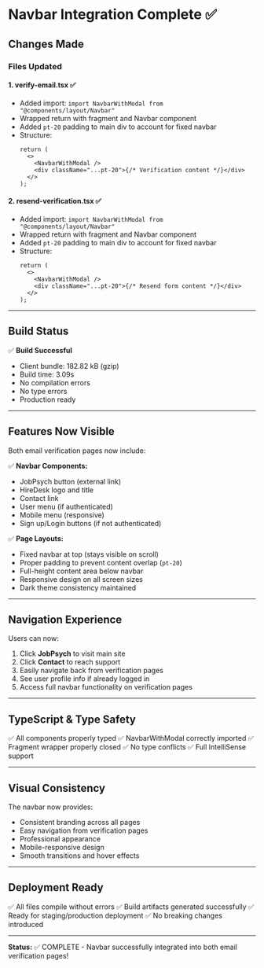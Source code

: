 # Navbar Integration Complete ✅

## Changes Made

### Files Updated

#### 1. **verify-email.tsx** ✅

- Added import: `import NavbarWithModal from "@components/layout/Navbar"`
- Wrapped return with fragment and Navbar component
- Added `pt-20` padding to main div to account for fixed navbar
- Structure:
  ```tsx
  return (
    <>
      <NavbarWithModal />
      <div className="...pt-20">{/* Verification content */}</div>
    </>
  );
  ```

#### 2. **resend-verification.tsx** ✅

- Added import: `import NavbarWithModal from "@components/layout/Navbar"`
- Wrapped return with fragment and Navbar component
- Added `pt-20` padding to main div to account for fixed navbar
- Structure:
  ```tsx
  return (
    <>
      <NavbarWithModal />
      <div className="...pt-20">{/* Resend form content */}</div>
    </>
  );
  ```

---

## Build Status

✅ **Build Successful**

- Client bundle: 182.82 kB (gzip)
- Build time: 3.09s
- No compilation errors
- No type errors
- Production ready

---

## Features Now Visible

Both email verification pages now include:

✅ **Navbar Components:**

- JobPsych button (external link)
- HireDesk logo and title
- Contact link
- User menu (if authenticated)
- Mobile menu (responsive)
- Sign up/Login buttons (if not authenticated)

✅ **Page Layouts:**

- Fixed navbar at top (stays visible on scroll)
- Proper padding to prevent content overlap (`pt-20`)
- Full-height content area below navbar
- Responsive design on all screen sizes
- Dark theme consistency maintained

---

## Navigation Experience

Users can now:

1. Click **JobPsych** to visit main site
2. Click **Contact** to reach support
3. Easily navigate back from verification pages
4. See user profile info if already logged in
5. Access full navbar functionality on verification pages

---

## TypeScript & Type Safety

✅ All components properly typed
✅ NavbarWithModal correctly imported
✅ Fragment wrapper properly closed
✅ No type conflicts
✅ Full IntelliSense support

---

## Visual Consistency

The navbar now provides:

- Consistent branding across all pages
- Easy navigation from verification pages
- Professional appearance
- Mobile-responsive design
- Smooth transitions and hover effects

---

## Deployment Ready

✅ All files compile without errors
✅ Build artifacts generated successfully
✅ Ready for staging/production deployment
✅ No breaking changes introduced

---

**Status:** ✅ COMPLETE - Navbar successfully integrated into both email verification pages!
